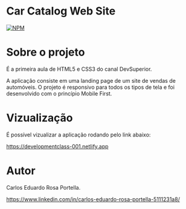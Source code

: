 # Car Catalog Web Site 
[![NPM](https://img.shields.io/npm/l/react)](https://github.com/Carlos16071996/devclass-001/blob/master/LICENSE) 

# Sobre o projeto

É a primeira aula de HTML5 e CSS3 do canal DevSuperior. 

A aplicação consiste em uma landing page de um site de vendas de automóveis. O projeto é responsivo para todos os tipos de tela e foi desenvolvido com o princípio Mobile First.

# Vizualização

É possível vizualizar a aplicação rodando pelo link abaixo:

https://developmentclass-001.netlify.app


# Autor

Carlos Eduardo Rosa Portella.

https://www.linkedin.com/in/carlos-eduardo-rosa-portella-5111231a8/
